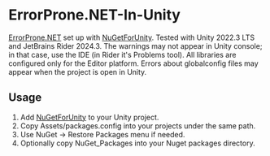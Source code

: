 # ErrorProne.NET-In-Unity
[ErrorProne.NET](https://github.com/SergeyTeplyakov/ErrorProne.NET) set up with [NuGetForUnity](https://github.com/GlitchEnzo/NuGetForUnity).
Tested with Unity 2022.3 LTS and JetBrains Rider 2024.3. The warnings may not appear in Unity console; in that case, use the IDE (in Rider it's Problems tool).
All libraries are configured only for the Editor platform. Errors about globalconfig files may appear when the project is open in Unity.

## Usage
1. Add [NuGetForUnity](https://github.com/GlitchEnzo/NuGetForUnity) to your Unity project.
2. Copy Assets/packages.config into your projects under the same path.
3. Use NuGet -> Restore Packages menu if needed.
4. Optionally copy NuGet_Packages into your Nuget packages directory.
